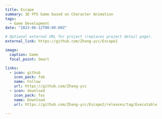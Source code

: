 ```yaml
---
title: Escape
summary: 3D FPS Game based on Character Animation
tags:
  - Game Development
date: "2023-06-12T00:00:00Z"

# Optional external URL for project (replaces project detail page).
external_link: https://github.com/Zhang-ycc/Escape2

image:
  caption: Game
  focal_point: Smart

links:
  - icon: github
    icon_pack: fab
    name: Follow
    url: https://github.com/Zhang-ycc
  - icon: download
    icon_pack: fas
    name: Download
    url: https://github.com/Zhang-ycc/Escape2/releases/tag/Executable

---
```

